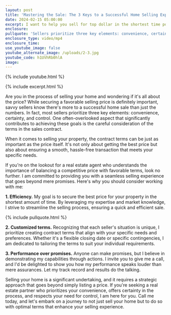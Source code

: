 ```yaml
---
layout: post
title: 'Mastering the Sale: The 3 Keys to a Successful Home Selling Experience'
date: 2024-02-15 05:00:00
excerpt: I want to help you sell for top dollar in the shortest time possible.
enclosure:
pullquote: 'Sellers prioritize three key elements: convenience, certainty, and control.'
enclosure_type: video/mp4
enclosure_time:
use_youtube_image: false
youtube_alternate_image: /uploads/2-3.jpg
youtube_code: h1UVhRb0hlA
image:
---
```

{% include youtube.html %}

{% include excerpt.html %}

Are you in the process of selling your home and wondering if it's all about the price? While securing a favorable selling price is definitely important, savvy sellers know there's more to a successful home sale than just the numbers. In fact, most sellers prioritize three key elements: convenience, certainty, and control. One often-overlooked aspect that significantly contributes to achieving these goals is the careful consideration of the terms in the sales contract.

When it comes to selling your property, the contract terms can be just as important as the price itself. It's not only about getting the best price but also about ensuring a smooth, hassle-free transaction that meets your specific needs.

If you're on the lookout for a real estate agent who understands the importance of balancing a competitive price with favorable terms, look no further. I am committed to providing you with a seamless selling experience that goes beyond mere promises. Here's why you should consider working with me:

**1\. Efficiency.** My goal is to secure the best price for your property in the shortest amount of time. By leveraging my expertise and market knowledge, I strive to streamline the selling process, ensuring a quick and efficient sale.

{% include pullquote.html %}

**2\. Customized terms.** Recognizing that each seller's situation is unique, I prioritize creating contract terms that align with your specific needs and preferences. Whether it's a flexible closing date or specific contingencies, I am dedicated to tailoring the terms to suit your individual requirements.

**3\. Performance over promises.** Anyone can make promises, but I believe in demonstrating my capabilities through actions. I invite you to give me a call, and I'd be delighted to show you how my performance speaks louder than mere assurances. Let my track record and results do the talking.

Selling your home is a significant undertaking, and it requires a strategic approach that goes beyond simply listing a price. If you're seeking a real estate partner who prioritizes your convenience, offers certainty in the process, and respects your need for control, I am here for you. Call me today, and let's embark on a journey to not just sell your home but to do so with optimal terms that enhance your selling experience.